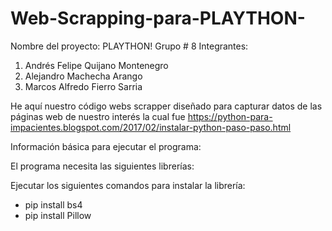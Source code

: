 # Web-Scrapping-para-PLAYTHON-
Nombre del proyecto: PLAYTHON! 
Grupo # 8 
Integrantes:

1. Andrés Felipe Quijano Montenegro
2. Alejandro Machecha Arango
3. Marcos Alfredo Fierro Sarria

He aquí nuestro código webs scrapper diseñado para capturar datos de las páginas web de nuestro interés la cual fue https://python-para-impacientes.blogspot.com/2017/02/instalar-python-paso-paso.html

Información básica para ejecutar el programa:

El programa necesita las siguientes librerías:  

Ejecutar los siguientes comandos para instalar la librería:
- pip install bs4
- pip install Pillow

